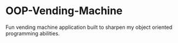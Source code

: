 # OOP-Vending-Machine
Fun vending machine application built to sharpen my object oriented programming abilities.
